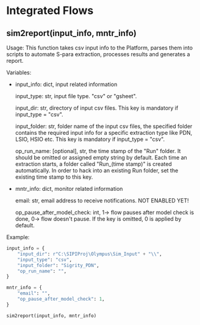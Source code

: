 <!--
SPDX-FileCopyrightText: 2024 Rivos Inc.

SPDX-License-Identifier: Apache-2.0
-->

# Integrated Flows

## sim2report(input_info, mntr_info)

Usage: This function takes csv input info to the Platform, parses them into scripts to automate S-para extraction, processes results and generates a report.

Variables:
- input_info: dict, input related information

	input_type: str, input file type. "csv" or "gsheet".

	input_dir: str, directory of input csv files. This key is mandatory if input_type = "csv".

	input_folder: str, folder name of the input csv files, the specified folder contains the required input info for a specific extraction type like PDN, LSIO, HSIO etc. This key is mandatory if input_type = "csv".

	op_run_name: \[optional\], str, the time stamp of the "Run" folder. It should be omitted or assigned empty string by default. Each time an extraction starts, a folder called "Run_(time stamp)" is created automatically. In order to hack into an existing Run folder, set the existing time stamp to this key.

- mntr_info: dict, monitor related information

	email: str, email address to receive notifications. NOT ENABLED YET!

	op_pause_after_model_check: int, 1-> flow pauses after model check is done, 0-> flow doesn't pause. If the key is omitted, 0 is applied by default.

Example:

```python
input_info = {
    "input_dir": r"C:\SIPIProj\Olympus\Sim_Input" + "\\",
    "input_type": "csv",
    "input_folder": "Sigrity_PDN",
    "op_run_name": "",
}

mntr_info = {
    "email": "",
    "op_pause_after_model_check": 1,
}

sim2report(input_info, mntr_info)
```

